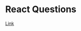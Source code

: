 # React Questions

[Link](https://github.com/sudheerj/reactjs-interview-questions#when-to-use-a-class-component-over-a-function-component)

